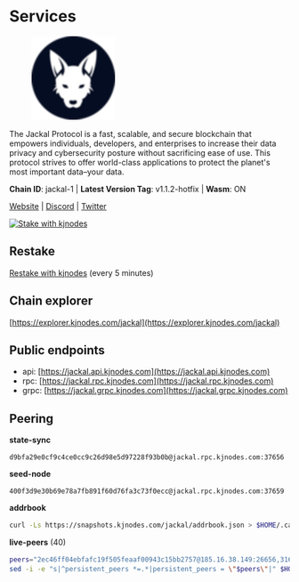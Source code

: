 # Services

<figure><img src="https://raw.githubusercontent.com/kj89/cosmos-images/main/logos/jackal.png" width="150" alt=""><figcaption></figcaption></figure>

The Jackal Protocol is a fast, scalable, and secure blockchain that empowers  individuals, developers, and enterprises to increase their data privacy and  cybersecurity posture without sacrificing ease of use. This protocol strives  to offer world-class applications to protect the planet's most important data–your data.

**Chain ID**: jackal-1 | **Latest Version Tag**: v1.1.2-hotfix | **Wasm**: ON

[Website](https://jackalprotocol.com) | [Discord](https://discord.com/invite/5GKym3p6rj) | [Twitter](https://twitter.com/Jackal_Protocol)

[![Stake with kjnodes](https://i.ibb.co/cr44Q8j/button-stake-with-kjnodes.png)](https://restake.app/jackal/jklvaloper1tr3wm3mdkz0tda6t7vavqnn7fe2g4un0f67xmt)

## Restake

[Restake with kjnodes](https://restake.app/jackal/jklvaloper1tr3wm3mdkz0tda6t7vavqnn7fe2g4un0f67xmt) (every 5 minutes)
## Chain explorer
[https://explorer.kjnodes.com/jackal](https://explorer.kjnodes.com/jackal)

## Public endpoints

* api: [https://jackal.api.kjnodes.com](https://jackal.api.kjnodes.com)
* rpc: [https://jackal.rpc.kjnodes.com](https://jackal.rpc.kjnodes.com)
* grpc: [https://jackal.grpc.kjnodes.com](https://jackal.grpc.kjnodes.com)

## Peering

**state-sync**

```text
d9bfa29e0cf9c4ce0cc9c26d98e5d97228f93b0b@jackal.rpc.kjnodes.com:37656
```

**seed-node**

```text
400f3d9e30b69e78a7fb891f60d76fa3c73f0ecc@jackal.rpc.kjnodes.com:37659
```

**addrbook**
```bash
curl -Ls https://snapshots.kjnodes.com/jackal/addrbook.json > $HOME/.canine/config/addrbook.json
```

**live-peers** (40)
```bash
peers="2ec46ff04ebfafc19f505feaaf00943c15bb2757@185.16.38.149:26656,316864671ec9566a3d07b64040c45e3fc75ccf36@65.108.201.154:5020,fc905fe58d36875a833202ce53759d0ae6c11435@141.95.65.26:48656,ee2ef67b49cbc7b4af7ff0b7321870a5d9ae69a5@65.108.138.80:17556,a877c11ecef83401dcc96c4499874ebc3f13367b@116.202.36.240:10756,11c23c5341d0ac69f9ebb3be9afa7fe0e134ece0@94.79.54.137:28656,399068f8371dce4ae5d7cd7da2c965e765e68f4b@65.108.238.102:17556,dd3cab79ffae0aed4f519503b66e9403c69eeb14@85.237.193.101:25565,f7b5bc8e8eb8a954f9c36ac7c06ff7b9b847c785@167.86.82.140:46656,ecb163fca7436befa3a5694a7d558e89d3f04b2c@65.109.29.150:17656,b511a0e15ac7afad376d9ea21d43bcc5f4ad06b5@65.109.122.105:61756,0836e6f18a67cc6139e315f024189cb8a84f3121@95.217.0.158:26656,4a0fb6863526b3370b3f0dcba6bc2d548a363974@65.109.52.56:2506,dd7e72f0a71476e51c0a601a40d6fc02a1ae1a95@65.108.6.45:60856,159834da1073b793a9f6730841d827802051ed75@198.244.178.213:26656,68b81df146d915f599775a18953bbefbd49d024a@193.70.33.64:17556,e2172f53b4c59ed157d97802dc6b5ae8b17d3bb1@109.236.81.221:46656,d9abd1dd5bf7c57461f0476c61e28bac879430a2@141.94.109.71:10556,a79da224ad9d4501dbf1d547986ebec55d56b951@135.181.128.114:17556,a2afb42b65da7013eca54778ce01dfb877c2a82a@154.12.227.132:37656,173c43436e2287f3660c344a5fd2386da4a61968@65.109.92.241:11126,ac6e9b3fc2d18f51aa8d6f98bae9e05acfac97e1@217.131.118.88:26656,ea35106e43dcec1e5c66319272da48df3dce7723@57.128.144.233:26656,d9bfa29e0cf9c4ce0cc9c26d98e5d97228f93b0b@65.109.88.38:37656,ebc272824924ea1a27ea3183dd0b9ba713494f83@95.214.55.198:26906,c2842c76779913e05fa4256e3caab852e1782951@202.61.194.254:60756,7574e0ab179fc6cc47ac89284f4641790218540e@18.163.165.245:26626,ff94a29e02de8369faf37c76d3c97684bbd51bd6@185.16.38.165:17556,588e509e3a8c1dc4ba938779bf569cd9f6f0f4be@212.23.222.109:26256,26b6255375a592c3b0664bd474a6975f468c3785@88.99.164.158:11126,6852add4eaa027707a6000c78ea9e7cde81b058f@18.118.26.4:26656,e5a142be860ee9b2f5c71d813e39fceb12cbd218@78.46.78.83:26686,ad8afbc89ac64db1ee99fdd904cbd48876d44b7d@195.3.222.240:26256,0faa7f1099de2e02deebe09fcb52863056333265@144.202.72.17:26616,24d557203af1734d8a9e94d1819f0920ee66845c@185.252.235.83:27656,d39fecbc409541de13fa644d90066d4dabe08262@95.165.89.222:24475,289c3e984194ac2ccaa74e201147010648e90970@195.3.223.108:26656,108652f503665772ad024d9d2129a9f4fa9ffe9b@176.9.98.24:30536,2b7f02456898efbbb9da462b9b3e80ba12ff2f7c@65.109.116.50:27656,55df88ae25223565af42ccd6b3b558b8e70bba31@213.239.216.252:26656"
sed -i -e "s|^persistent_peers *=.*|persistent_peers = \"$peers\"|" $HOME/.canine/config/config.toml
```

